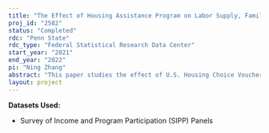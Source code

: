 ```yaml
---
title: "The Effect of Housing Assistance Program on Labor Supply, Family Formation and Homeownership"
proj_id: "2582"
status: "Completed"
rdc: "Penn State"
rdc_type: "Federal Statistical Research Data Center"
start_year: "2021"
end_year: "2022"
pi: "Ning Zhang"
abstract: "This paper studies the effect of U.S. Housing Choice Voucher Program Section 8 on low income people's labor supply, family formation and homeownership. I analyze this issue using data from 2014 Panel and 2018 Panel of the restricted-use Survey of Income and Program Participation (SIPP). My economic approach is to use the policy assigning housing vouchers based on an income cutoff as an instrument to study the effect of housing vouchers on low-income people's employment, family formation and homeownership. The assignment policy states that households with income lower than 50% of the median income for the MSA/county area are eligible for housing vouchers. In order to infer the household eligibility status, I need the household MSA/county code, which is accessible through the SIPP restricted-use data. With household eligibility status, I compare the households whose incomes are slightly below the income cutoff (eligible households) with households whose incomes are slightly above the income cutoff (ineligible households) to identify the effect of housing vouchers on employment, family formation and homeownership. This project will contribute to understanding the effect of Section 8 Housing Voucher on low-income households' labor supply, family formation and homeownership decisions as well as the welfare implication of such housing assistance programs on low income households.  "
layout: project
---
```


**Datasets Used:**

  - Survey of Income and Program Participation (SIPP) Panels 

